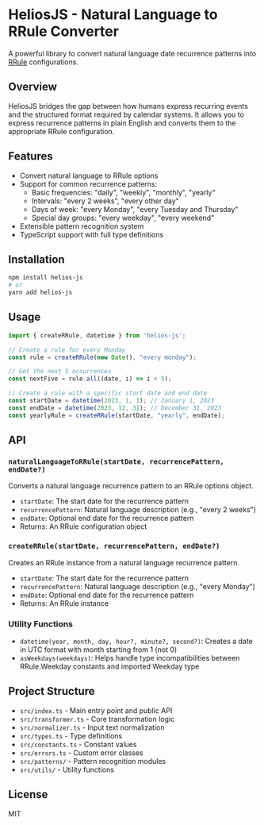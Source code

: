 # HeliosJS - Natural Language to RRule Converter

A powerful library to convert natural language date recurrence patterns into [RRule](https://github.com/jakubroztocil/rrule) configurations.

## Overview

HeliosJS bridges the gap between how humans express recurring events and the structured format required by calendar systems. It allows you to express recurrence patterns in plain English and converts them to the appropriate RRule configuration.

## Features

- Convert natural language to RRule options
- Support for common recurrence patterns:
  - Basic frequencies: "daily", "weekly", "monthly", "yearly"
  - Intervals: "every 2 weeks", "every other day"
  - Days of week: "every Monday", "every Tuesday and Thursday"
  - Special day groups: "every weekday", "every weekend"
- Extensible pattern recognition system
- TypeScript support with full type definitions

## Installation

```bash
npm install helios-js
# or
yarn add helios-js
```

## Usage

```typescript
import { createRRule, datetime } from 'helios-js';

// Create a rule for every Monday
const rule = createRRule(new Date(), "every monday");

// Get the next 5 occurrences
const nextFive = rule.all((date, i) => i < 5);

// Create a rule with a specific start date and end date
const startDate = datetime(2023, 1, 1); // January 1, 2023
const endDate = datetime(2023, 12, 31); // December 31, 2023
const yearlyRule = createRRule(startDate, "yearly", endDate);
```

## API

### `naturalLanguageToRRule(startDate, recurrencePattern, endDate?)`

Converts a natural language recurrence pattern to an RRule options object.

- `startDate`: The start date for the recurrence pattern
- `recurrencePattern`: Natural language description (e.g., "every 2 weeks")
- `endDate`: Optional end date for the recurrence pattern
- Returns: An RRule configuration object

### `createRRule(startDate, recurrencePattern, endDate?)`

Creates an RRule instance from a natural language recurrence pattern.

- `startDate`: The start date for the recurrence pattern
- `recurrencePattern`: Natural language description (e.g., "every Monday")
- `endDate`: Optional end date for the recurrence pattern
- Returns: An RRule instance

### Utility Functions

- `datetime(year, month, day, hour?, minute?, second?)`: Creates a date in UTC format with month starting from 1 (not 0)
- `asWeekdays(weekdays)`: Helps handle type incompatibilities between RRule.Weekday constants and imported Weekday type

## Project Structure

- `src/index.ts` - Main entry point and public API
- `src/transformer.ts` - Core transformation logic
- `src/normalizer.ts` - Input text normalization
- `src/types.ts` - Type definitions
- `src/constants.ts` - Constant values
- `src/errors.ts` - Custom error classes
- `src/patterns/` - Pattern recognition modules
- `src/utils/` - Utility functions

## License

MIT

